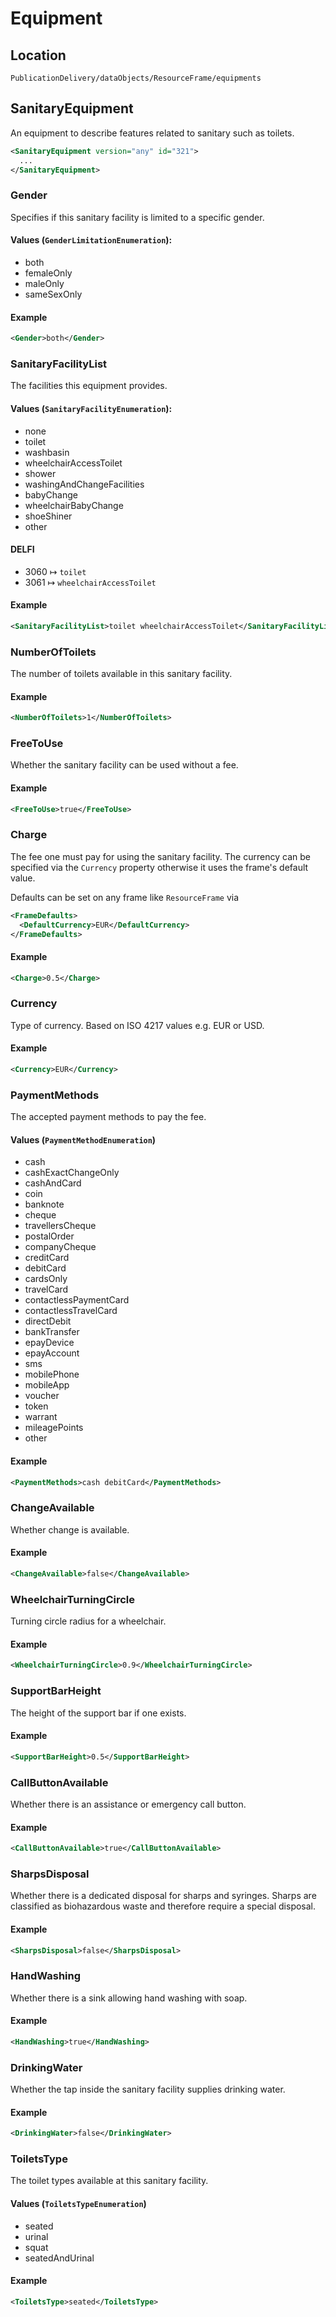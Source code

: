 # Equipment

## Location

```
PublicationDelivery/dataObjects/ResourceFrame/equipments
```

## SanitaryEquipment

An equipment to describe features related to sanitary such as toilets.

```xml
<SanitaryEquipment version="any" id="321">
  ...
</SanitaryEquipment>
```

### Gender

Specifies if this sanitary facility is limited to a specific gender.

#### Values (`GenderLimitationEnumeration`):
- both
- femaleOnly
- maleOnly
- sameSexOnly

#### Example
```xml
<Gender>both</Gender>
```

### SanitaryFacilityList

The facilities this equipment provides.

#### Values (`SanitaryFacilityEnumeration`):
- none
- toilet
- washbasin
- wheelchairAccessToilet
- shower
- washingAndChangeFacilities
- babyChange
- wheelchairBabyChange
- shoeShiner
- other

#### DELFI

- 3060 ↦ `toilet`
- 3061 ↦ `wheelchairAccessToilet`

#### Example

```xml
<SanitaryFacilityList>toilet wheelchairAccessToilet</SanitaryFacilityList>
```

### NumberOfToilets

The number of toilets available in this sanitary facility.

#### Example
```xml
<NumberOfToilets>1</NumberOfToilets>
```

### FreeToUse

Whether the sanitary facility can be used without a fee.

#### Example
```xml
<FreeToUse>true</FreeToUse>
```

### Charge

The fee one must pay for using the sanitary facility. The currency can be specified via the `Currency` property otherwise it uses the frame's default value.

Defaults can be set on any frame like `ResourceFrame` via
```xml
<FrameDefaults>
  <DefaultCurrency>EUR</DefaultCurrency>
</FrameDefaults>
```

#### Example
```xml
<Charge>0.5</Charge>
```

### Currency

Type of currency. Based on ISO 4217 values e.g. EUR or USD.

#### Example
```xml
<Currency>EUR</Currency>
```

### PaymentMethods

The accepted payment methods to pay the fee.

#### Values (`PaymentMethodEnumeration`)
- cash
- cashExactChangeOnly
- cashAndCard
- coin
- banknote
- cheque
- travellersCheque
- postalOrder
- companyCheque
- creditCard
- debitCard
- cardsOnly
- travelCard
- contactlessPaymentCard
- contactlessTravelCard
- directDebit
- bankTransfer
- epayDevice
- epayAccount
- sms
- mobilePhone
- mobileApp
- voucher
- token
- warrant
- mileagePoints
- other

#### Example
```xml
<PaymentMethods>cash debitCard</PaymentMethods>
```

### ChangeAvailable

Whether change is available.

#### Example
```xml
<ChangeAvailable>false</ChangeAvailable>
```

### WheelchairTurningCircle

Turning circle radius for a wheelchair.

#### Example
```xml
<WheelchairTurningCircle>0.9</WheelchairTurningCircle>
```
### SupportBarHeight

The height of the support bar if one exists.

#### Example
```xml
<SupportBarHeight>0.5</SupportBarHeight>
```

### CallButtonAvailable

Whether there is an assistance or emergency call button.

#### Example
```xml
<CallButtonAvailable>true</CallButtonAvailable>
```

### SharpsDisposal

Whether there is a dedicated disposal for sharps and syringes. Sharps are classified as biohazardous waste and therefore require a special disposal.

#### Example
```xml
<SharpsDisposal>false</SharpsDisposal>
```

### HandWashing

Whether there is a sink allowing hand washing with soap.

#### Example
```xml
<HandWashing>true</HandWashing>
```
### DrinkingWater

Whether the tap inside the sanitary facility supplies drinking water.

#### Example
```xml
<DrinkingWater>false</DrinkingWater>
```

### ToiletsType

The toilet types available at this sanitary facility.

#### Values (`ToiletsTypeEnumeration`)
- seated
- urinal
- squat
- seatedAndUrinal

#### Example
```xml
<ToiletsType>seated</ToiletsType>
```
